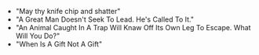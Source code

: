* "May thy knife chip and shatter"
* "A Great Man Doesn't Seek To Lead. He's Called To It."
* "An Animal Caught In A Trap Will Knaw Off Its Own Leg To Escape. What Will You Do?"
* "When Is A Gift Not A Gift"
